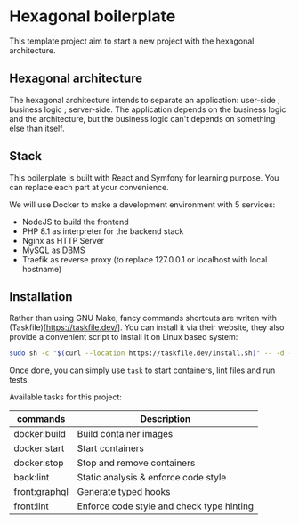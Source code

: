 # Hexagonal boilerplate

This template project aim to start a new project with the hexagonal architecture.

## Hexagonal architecture

The hexagonal architecture intends to separate an application: user-side ; business logic ; server-side. The application depends on the business logic and the architecture, but the business logic can't depends on something else than itself.

## Stack

This boilerplate is built with React and Symfony for learning purpose. You can replace each part at your convenience.

We will use Docker to make a development environment with 5 services:

- NodeJS to build the frontend
- PHP 8.1 as interpreter for the backend stack
- Nginx as HTTP Server
- MySQL as DBMS
- Traefik as reverse proxy (to replace 127.0.0.1 or localhost with local hostname)

## Installation

Rather than using GNU Make, fancy commands shortcuts are writen with (Taskfile)[https://taskfile.dev/]. You can install it via their website, they also provide a convenient script to install it on Linux based system:

```sh
sudo sh -c "$(curl --location https://taskfile.dev/install.sh)" -- -d -b /usr/local/bin
```

Once done, you can simply use `task` to start containers, lint files and run tests.

Available tasks for this project:

| commands            |   Description                                           |
| ------------------- | ------------------------------------------------------- |
| docker:build        | 	Build container images                                |
| docker:start        | 	Start containers                                      |
| docker:stop         |   Stop and remove containers                            |
| back:lint        | 	Static analysis & enforce code style                  |
| front:graphql       | 	Generate typed hooks                                  |
| front:lint          | 	Enforce code style and check type hinting             |
